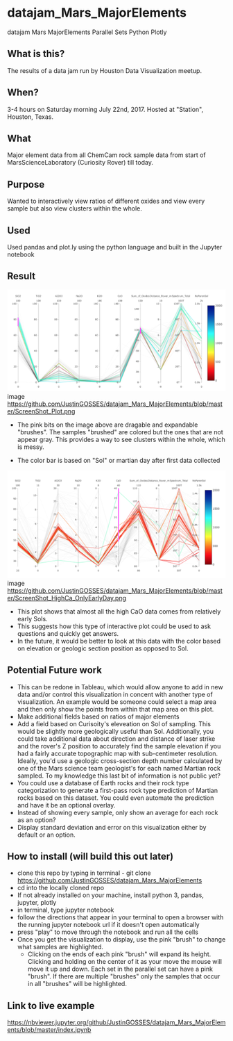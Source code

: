 # datajam_Mars_MajorElements

datajam Mars MajorElements Parallel Sets Python Plotly

## What is this?
The results of a data jam run by Houston Data Visualization meetup. 

## When?
3-4 hours on Saturday morning July 22nd, 2017. Hosted at "Station", Houston, Texas.

## What 
Major element data from all ChemCam rock sample data from start of MarsScienceLaboratory (Curiosity Rover) till today. 

## Purpose
Wanted to interactively view ratios of different oxides and view every sample but also view clusters within the whole. 

## Used
Used pandas and plot.ly using the python language and built in the Jupyter notebook


## Result
![plot image](https://github.com/JustinGOSSES/datajam_Mars_MajorElements/blob/master/ScreenShot_Plot.png)
image https://github.com/JustinGOSSES/datajam_Mars_MajorElements/blob/master/ScreenShot_Plot.png

- The pink bits on the image above are dragable and expandable "brushes". The samples "brushed" are colored but the ones that are not appear gray. This provides a way to see clusters within the whole, which is messy. 

- The color bar is based on "Sol" or martian day after first data collected


![plot image](https://github.com/JustinGOSSES/datajam_Mars_MajorElements/blob/master/ScreenShot_HighCa_OnlyEarlyDay.png)
image https://github.com/JustinGOSSES/datajam_Mars_MajorElements/blob/master/ScreenShot_HighCa_OnlyEarlyDay.png

- This plot shows that almost all the high CaO data comes from relatively early Sols.
- This suggests how this type of interactive plot could be used to ask questions and quickly get answers.
- In the future, it would be better to look at this data with the color based on elevation or geologic section position as opposed to Sol. 


## Potential Future work
- This can be redone in Tableau, which would allow anyone to add in new data and/or control this visualization in concent with another type of visualization. An example would be someone could select a map area and then only show the points from within that map area on this plot. 
- Make additional fields based on ratios of major elements
- Add a field based on Curisoity's eleveation on Sol of sampling. This would be slightly more geologically useful than Sol. Additionally, you could take additional data about direction and distance of laser strike and the rover's Z position to accurately find the sample elevation if you had a fairly accurate topographic map with sub-centimeter resolution. Ideally, you'd use a geologic cross-section depth number calculated by one of the Mars science team geologist's for each named Martian rock sampled. To my knowledge this last bit of information is not public yet?
- You could use a database of Earth rocks and their rock type categorization to generate a first-pass rock type prediction of Martian rocks based on this dataset. You could even automate the prediction and have it be an optional overlay. 
- Instead of showing every sample, only show an average for each rock as an option?
- Display standard deviation and error on this visualization either by default or an option.

## How to install (will build this out later)
- clone this repo by typing in terminal - git clone https://github.com/JustinGOSSES/datajam_Mars_MajorElements
- cd into the locally cloned repo
- If not already installed on your machine, install python 3, pandas, jupyter, plotly
- in terminal, type  jupyter notebook
- follow the directions that appear in your terminal to open a browser with the running jupyter notebook url if it doesn't open automatically
- press "play" to move through the notebook and run all the cells
- Once you get the visualization to display, use the pink "brush" to change what samples are highlighted. 
  - Clicking on the ends of each pink "brush" will expand its height. Clicking and holding on the center of it as your move the mouse will move it up and down. Each set in the parallel set can have a pink "brush". If there are multiple "brushes" only the samples that occur in all "brushes" will be highlighted. 
  
 ## Link to live example
 https://nbviewer.jupyter.org/github/JustinGOSSES/datajam_Mars_MajorElements/blob/master/index.ipynb
 
 
